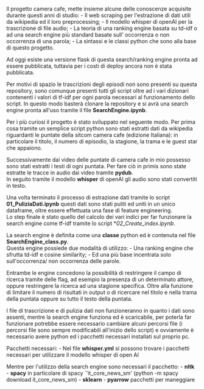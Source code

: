 Il progetto camera cafe, mette insieme alcune delle  conoscenze acquisite durante questi anni di studio:
	- Il web scraping per l'estrazione di dati utili da wikipedia ed il loro preprocessing;
	- Il modello whisper di openAI per la trascrizione di file audio;
	- La teoria di una ranking engine basata su td-idf o ad una search engine più 
		standard  basate sull' occorrenza o non occorrenza di una parola;
	- La sintassi e le classi python che sono alla base di questo progetto.

Ad oggi esiste una versione flask di questa search/ranking engine pronta ad essere pubblicata, tuttavia per i costi di deploy ancora non è stata pubblicata.

Per motivi di  spazio  le trascrizioni degli episodi  non sono presenti su questa repository, sono comunque presenti tutti gli script oltre ad  i vari dizionari contenenti i valori di tf-idf per ogni parola necessari al funzionamento dello script.
In questo modo basterà clonare la repository e si avrà una search engine pronta all'uso tramite il file **SearchEngine.ipynb**.


Per i più curiosi il progetto è stato sviluppato nel seguente modo.
Per prima cosa tramite un semplice script python sono stati estratti dati da wikipedia riguardanti le puntate della sitcom camera cafe (edizione Italiana): in particolare il titolo, il numero di episodio, la stagione, la trama e le guest star che appaiono.

Successivamente dai video delle puntate di camera cafe in mio possesso sono stati estratti i testi di ogni puntata.
Per fare ciò in primis sono state estratte le tracce in audio dai video tramite **pydub**.	
In seguito tramite il modello **whisper** di openAI gli audio sono stati convertiti in testo.

Una volta terminato il processo di estrazione dati tramite lo script **01_PuliziaDati.ipynb** questi dati sono stati puliti ed uniti in un unico dataframe, oltre essere effettuata una fase di feature engineering.	
Lo step finale è stato quello del calcolo dei vari indici  per far funzionare la search engine come tf-idf tramite lo script **02_Create_index.ipynb*.

La search engine è definita come una **classe** python ed è contenuta nel file **SearchEngine_class.py**.	
Questa engine possiede due modalità di utilizzo:
	- Una ranking engine che sfrutta td-idf e cosine similarity;
	-  Ed una più base incentrata solo sull'occorrenza/ non occorrenza delle parole.

Entrambe le engine concedono la possibilità di restringere il campo di ricerca tramite delle flag, ad esempio la presenza di un determinato attore, oppure restringere la ricerca ad una stagione specifica.
Oltre alla funzione di limitare il numero di risultati in output o di ricercare nel titolo e  nella trama della puntata oppure su tutto il testo della puntata.



I file di trascrizione e di pulizia dati non funzioneranno in quanto i dati sono assenti, mentre la search engine funziona ed è scaricabile,  per poterla far funzionare potrebbe essere necessario cambiare alcuni percorsi file (i percorsi file sono sempre modificabili all'inizio dello script) e ovviamente è necessario avere python ed i pacchetti necessari installati sul proprio pc.

Pacchetti necessari:
	- Nel file **whisper.yml** si possono trovare i pacchetti necessari per utilizzare il modello whisper di open AI

Mentre per l'utilizzo della search engine sono necessari il pacchetto:
	 - **nltk**
	 - **spacy** in particolare di spacy `'it_core_news_sm' 
	 	(python -m spacy download it_core_news_sm)
	 - **sklearn**
	 - **pyarrow** pacchetti per maneggiare 
	




